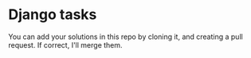 # Django tasks

You can add your solutions in this repo by cloning it, and creating a pull request. If correct, I'll merge them.